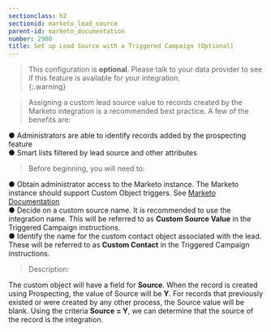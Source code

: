 ```yaml
---
sectionclass: h2
sectionid: marketo_lead_source
parent-id: marketo_documentation
number: 2900
title: Set up Lead Source with a Triggered Campaign (Optional)
---
```

>This configuration is **optional**.  Please talk to your data provider to see if this feature is available for your integration.  
{:.warning}

>Assigning a custom lead source value to records created by the Marketo integration is a recommended best practice.  A few of the benefits are:  

●  Administrators are able to identify records added by the prospecting feature    
●  Smart lists filtered by lead source and other attributes    


>Before beginning, you will need to:  

●  Obtain administrator access to the Marketo instance. The Marketo instance should support Custom Object triggers. See [Marketo Documentation](https://docs.marketo.com/display/public/DOCS/Trigger+Off+Custom+Object+Changes)    
●  Decide on a custom source name.  It is recommended to use the integration name. This will be referred to as **Custom Source Value** in the Triggered Campaign instructions.    
●  Identify the name for the custom contact object associated with the lead. These will be referred to as **Custom Contact** in the Triggered Campaign instructions.    


>Description:  

The custom object will have a field for __Source__.  When the record is created using Prospecting, the value of Source will be __Y__.  For records that previously existed or were created by any other process, the Source value will be blank.  Using the criteria __Source = Y__, we can determine that the source of the record is the integration.
